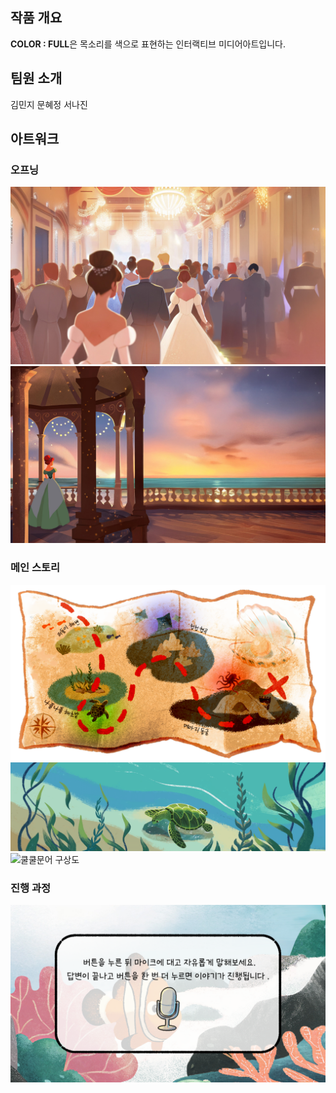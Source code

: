 <!-- Using HTML to center the abstract -->
<div class="columns is-centered has-text-centered">
  <div class="column is-four-fifths">
    <h2>작품 개요</h2>
    <div class="content has-text-justified">
      <strong>COLOR : FULL</strong>은 목소리를 색으로 표현하는 인터랙티브 미디어아트입니다.
    </div>
  </div>
</div>


## 팀원 소개
  <div class="content has-text-justified">
    김민지
    문혜정
    서나진
  </div>


## 아트워크 
<div class="image-row">
  <h3>오프닝</h3>
  <img src="images/Opening2.jpg" alt="Opening2">
  <img src="images/Opening4.jpg" alt="Opening4">
  <h3>메인 스토리</h3>
  <img src="images/map.png" alt="map">
  <img src="images/turtle talk1.gif" alt="turtle talk1">
  <img src="images/쿨쿨문어 구상도.png" alt="쿨쿨문어 구상도">
  <h3>진행 과정</h3>
  <img src="images/test.png" alt="test">
</div>



</code></pre>

